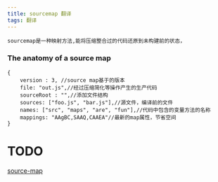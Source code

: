 ```yaml
---
title: sourcemap 翻译
tags: 翻译
---
```


```
sourcemap是一种映射方法,能将压缩整合过的代码还原到未构建前的状态，
```
### The anatomy of a source map
```
{
    version : 3, //source map基于的版本
    file: "out.js",//经过压缩简化等操作产生的生产代码
    sourceRoot : "",//添加文件结构
    sources: ["foo.js", "bar.js"],//源文件，编译前的文件
    names: ["src", "maps", "are", "fun"],//代码中包含的变量方法的名称
    mappings: "AAgBC,SAAQ,CAAEA"//最新的map属性，节省空间
}

```
# TODO
[source-map](https://www.html5rocks.com/en/tutorials/developertools/sourcemaps/#toc-anatomy)